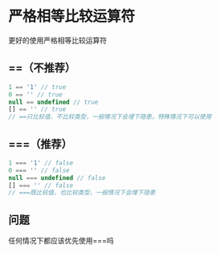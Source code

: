 # 严格相等比较运算符

更好的使用严格相等比较运算符

## ==（不推荐）

```js
1 == '1' // true
0 == '' // true
null == undefined // true
[] == '' // true
// ==只比较值，不比较类型，一般情况下会埋下隐患，特殊情况下可以使用
```

## ===（推荐）

```js
1 === '1' // false
0 === '' // false
null === undefined // false
[] === '' // false
// ===既比较值，也比较类型，一般情况下会埋下隐患
```

## 问题

任何情况下都应该优先使用===吗
